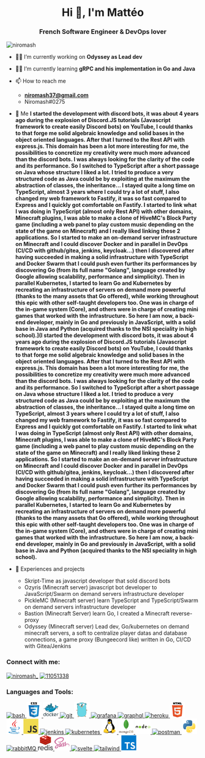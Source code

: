 <h1 align="center">Hi 👋, I'm Mattéo</h1>
<h3 align="center">French Software Engineer & DevOps lover</h3>

<p align="left"> <img src="https://komarev.com/ghpvc/?username=niromash&label=Profile%20views&color=0e75b6&style=flat" alt="niromash" /> </p>

- 🧑‍🔧 I’m currently working on 
**Odyssey as Lead dev**

- 🧑‍🎓 I’m currently learning 
**gRPC and his implementation in Go and Java**

- 📫 How to reach me 
  - **niromash37@gmail.com**
  - Niromash#0275

- 📄 Me 
**I started the development with discord bots, it was about 4 years ago during the explosion of Discord.JS tutorials (Javascript framework to create easily Discord bots) on YouTube, I could thanks to that forge me solid algebraic knowledge and solid bases in the object oriented languages. After that I turned to the Rest API with express.js. This domain has been a lot more interesting for me, the possibilities to concretize my creativity were much more advanced than the discord bots. I was always looking for the clarity of the code and its performance. So I switched to TypeScript after a short passage on Java whose structure I liked a lot. I tried to produce a very structured code as Java could be by exploiting at the maximum the abstraction of classes, the inheritance... I stayed quite a long time on TypeScript, almost 3 years where I could try a lot of stuff, I also changed my web framework to Fastify, it was so fast compared to Express and I quickly got comfortable on Fastify. I started to link what I was doing in TypeScript (almost only Rest API) with other domains, Minecraft plugins, I was able to make a clone of HiveMC's Block Party game (including a web panel to play custom music depending on the state of the game on Minecraft) and I really liked linking these 2 applications. So I started to make an on-demand server infrastructure on Minecraft and I could discover Docker and in parallel in DevOps (CI/CD with github/gitea, jenkins, keycloak...) then I discovered after having succeeded in making a solid infrastructure with TypeScript and Docker Swarm that I could push even further its performances by discovering Go (from its full name "Golang", language created by Google allowing scalability, performance and simplicity). Then in parallel Kubernetes, I started to learn Go and Kubernetes by recreating an infrastructure of servers on demand more powerful (thanks to the many assets that Go offered), while working throughout this epic with other self-taught developers too. One was in charge of the in-game system (Core), and others were in charge of creating mini games that worked with the infrastructure. So here I am now, a back-end developer, mainly in Go and previously in JavaScript, with a solid base in Java and Python (acquired thanks to the NSI speciality in high school).](I started the development with discord bots, it was about 4 years ago during the explosion of Discord.JS tutorials (Javascript framework to create easily Discord bots) on YouTube, I could thanks to that forge me solid algebraic knowledge and solid bases in the object oriented languages. After that I turned to the Rest API with express.js. This domain has been a lot more interesting for me, the possibilities to concretize my creativity were much more advanced than the discord bots. I was always looking for the clarity of the code and its performance. So I switched to TypeScript after a short passage on Java whose structure I liked a lot. I tried to produce a very structured code as Java could be by exploiting at the maximum the abstraction of classes, the inheritance... I stayed quite a long time on TypeScript, almost 3 years where I could try a lot of stuff, I also changed my web framework to Fastify, it was so fast compared to Express and I quickly got comfortable on Fastify. I started to link what I was doing in TypeScript (almost only Rest API) with other domains, Minecraft plugins, I was able to make a clone of HiveMC's Block Party game (including a web panel to play custom music depending on the state of the game on Minecraft) and I really liked linking these 2 applications. So I started to make an on-demand server infrastructure on Minecraft and I could discover Docker and in parallel in DevOps (CI/CD with github/gitea, jenkins, keycloak...) then I discovered after having succeeded in making a solid infrastructure with TypeScript and Docker Swarm that I could push even further its performances by discovering Go (from its full name "Golang", language created by Google allowing scalability, performance and simplicity). Then in parallel Kubernetes, I started to learn Go and Kubernetes by recreating an infrastructure of servers on demand more powerful (thanks to the many assets that Go offered), while working throughout this epic with other self-taught developers too. One was in charge of the in-game system (Core), and others were in charge of creating mini games that worked with the infrastructure. So here I am now, a back-end developer, mainly in Go and previously in JavaScript, with a solid base in Java and Python (acquired thanks to the NSI speciality in high school).**

- 📗 Experiences and projects 
  - Skript-Time as javascript developer that sold discord bots 
  - Ozyris (Minecraft server) javascript bot developer to JavaScript/Swarm on demand servers infrastructure developer
  - PickleMC (Minecraft server) learn TypeScript and TypeScript/Swarm on demand servers infrastructure developer
  - Bastion (Minecraft Server) learn Go, I created a Minecraft reverse-proxy
  - Odyssey (Minecraft server) Lead dev, Go/kubernetes on demand minecraft servers, a soft to centralize player datas and database connections, a game proxy (Bungeecord like) written in Go, CI/CD with Gitea/Jenkins

<h3 align="left">Connect with me:</h3>
<p align="left">
<a href="https://twitter.com/niromash_" target="blank"><img align="center" src="https://raw.githubusercontent.com/rahuldkjain/github-profile-readme-generator/master/src/images/icons/Social/twitter.svg" alt="niromash_" height="30" width="40" /></a>
<a href="https://stackoverflow.com/users/11051338" target="blank"><img align="center" src="https://raw.githubusercontent.com/rahuldkjain/github-profile-readme-generator/master/src/images/icons/Social/stack-overflow.svg" alt="11051338" height="30" width="40" /></a>
</p>

<h3 align="left">Languages and Tools:</h3>
<p align="left"> <a href="https://www.gnu.org/software/bash/" target="_blank" rel="noreferrer"> <img src="https://www.vectorlogo.zone/logos/gnu_bash/gnu_bash-icon.svg" alt="bash" width="40" height="40"/> </a> <a href="https://www.w3schools.com/css/" target="_blank" rel="noreferrer"> <img src="https://raw.githubusercontent.com/devicons/devicon/master/icons/css3/css3-original-wordmark.svg" alt="css3" width="40" height="40"/> </a> <a href="https://www.docker.com/" target="_blank" rel="noreferrer"> <img src="https://raw.githubusercontent.com/devicons/devicon/master/icons/docker/docker-original-wordmark.svg" alt="docker" width="40" height="40"/> </a> <a href="https://git-scm.com/" target="_blank" rel="noreferrer"> <img src="https://www.vectorlogo.zone/logos/git-scm/git-scm-icon.svg" alt="git" width="40" height="40"/> </a> <a href="https://golang.org" target="_blank" rel="noreferrer"> <img src="https://raw.githubusercontent.com/devicons/devicon/master/icons/go/go-original.svg" alt="go" width="40" height="40"/> </a> <a href="https://grafana.com" target="_blank" rel="noreferrer"> <img src="https://www.vectorlogo.zone/logos/grafana/grafana-icon.svg" alt="grafana" width="40" height="40"/> </a> <a href="https://graphql.org" target="_blank" rel="noreferrer"> <img src="https://www.vectorlogo.zone/logos/graphql/graphql-icon.svg" alt="graphql" width="40" height="40"/> </a> <a href="https://heroku.com" target="_blank" rel="noreferrer"> <img src="https://www.vectorlogo.zone/logos/heroku/heroku-icon.svg" alt="heroku" width="40" height="40"/> </a> <a href="https://www.w3.org/html/" target="_blank" rel="noreferrer"> <img src="https://raw.githubusercontent.com/devicons/devicon/master/icons/html5/html5-original-wordmark.svg" alt="html5" width="40" height="40"/> </a> <a href="https://www.java.com" target="_blank" rel="noreferrer"> <img src="https://raw.githubusercontent.com/devicons/devicon/master/icons/java/java-original.svg" alt="java" width="40" height="40"/> </a> <a href="https://developer.mozilla.org/en-US/docs/Web/JavaScript" target="_blank" rel="noreferrer"> <img src="https://raw.githubusercontent.com/devicons/devicon/master/icons/javascript/javascript-original.svg" alt="javascript" width="40" height="40"/> </a> <a href="https://www.jenkins.io" target="_blank" rel="noreferrer"> <img src="https://www.vectorlogo.zone/logos/jenkins/jenkins-icon.svg" alt="jenkins" width="40" height="40"/> </a> <a href="https://kubernetes.io" target="_blank" rel="noreferrer"> <img src="https://www.vectorlogo.zone/logos/kubernetes/kubernetes-icon.svg" alt="kubernetes" width="40" height="40"/> </a> <a href="https://www.linux.org/" target="_blank" rel="noreferrer"> <img src="https://raw.githubusercontent.com/devicons/devicon/master/icons/linux/linux-original.svg" alt="linux" width="40" height="40"/> </a> <a href="https://www.mongodb.com/" target="_blank" rel="noreferrer"> <img src="https://raw.githubusercontent.com/devicons/devicon/master/icons/mongodb/mongodb-original-wordmark.svg" alt="mongodb" width="40" height="40"/> </a> <a href="https://nodejs.org" target="_blank" rel="noreferrer"> <img src="https://raw.githubusercontent.com/devicons/devicon/master/icons/nodejs/nodejs-original-wordmark.svg" alt="nodejs" width="40" height="40"/> </a> <a href="https://postman.com" target="_blank" rel="noreferrer"> <img src="https://www.vectorlogo.zone/logos/getpostman/getpostman-icon.svg" alt="postman" width="40" height="40"/> </a> <a href="https://www.python.org" target="_blank" rel="noreferrer"> <img src="https://raw.githubusercontent.com/devicons/devicon/master/icons/python/python-original.svg" alt="python" width="40" height="40"/> </a> <a href="https://www.rabbitmq.com" target="_blank" rel="noreferrer"> <img src="https://www.vectorlogo.zone/logos/rabbitmq/rabbitmq-icon.svg" alt="rabbitMQ" width="40" height="40"/> </a> <a href="https://redis.io" target="_blank" rel="noreferrer"> <img src="https://raw.githubusercontent.com/devicons/devicon/master/icons/redis/redis-original-wordmark.svg" alt="redis" width="40" height="40"/> </a> <a href="https://sass-lang.com" target="_blank" rel="noreferrer"> <img src="https://raw.githubusercontent.com/devicons/devicon/master/icons/sass/sass-original.svg" alt="sass" width="40" height="40"/> </a> <a href="https://svelte.dev" target="_blank" rel="noreferrer"> <img src="https://upload.wikimedia.org/wikipedia/commons/1/1b/Svelte_Logo.svg" alt="svelte" width="40" height="40"/> </a> <a href="https://tailwindcss.com/" target="_blank" rel="noreferrer"> <img src="https://www.vectorlogo.zone/logos/tailwindcss/tailwindcss-icon.svg" alt="tailwind" width="40" height="40"/> </a> <a href="https://www.typescriptlang.org/" target="_blank" rel="noreferrer"> <img src="https://raw.githubusercontent.com/devicons/devicon/master/icons/typescript/typescript-original.svg" alt="typescript" width="40" height="40"/> </a> </p>
